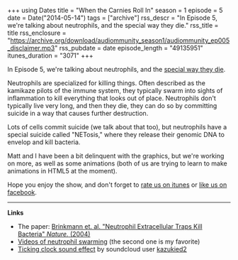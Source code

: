+++
using Dates
title = "When the Carnies Roll In"
season = 1
episode = 5
date = Date("2014-05-14")
tags = ["archive"]
rss_descr = "In Episode 5, we're talking about neutrophils, and the special way they die."
rss_title = title
rss_enclosure = "https://archive.org/download/audiommunity_season1/audiommunity_ep005_disclaimer.mp3"
rss_pubdate = date
episode_length = "49135951"
itunes_duration = "3071"
+++



In Episode 5, we're talking about neutrophils, and the [special way they die](http://en.wikipedia.org/wiki/Neutrophil_extracellular_traps).

Neutrophils are specialized for killing things. Often described as the kamikaze pilots of the immune system, they typically swarm into sights of inflammation to kill everything that looks out of place. Neutrophils don't typically live very long, and then they die, they can do so by committing suicide in a way that causes further destruction.

Lots of cells commit suicide (we talk about that too), but neutrophils have a special suicide called "NETosis," where they release their genomic DNA to envelop and kill bacteria.

Matt and I have been a bit delinquent with the graphics, but we're working on more, as well as some animations (both of us are trying to learn to make animations in HTML5 at the moment).

Hope you enjoy the show, and don't forget to [rate us on itunes](https://itunes.apple.com/us/podcast/audiommunity/id829984733%20) or [like us on facebook](https://www.facebook.com/audiommunity).

---------

**Links**

- The paper: [Brinkmann et. al. "Neutrophil Extracellular Traps Kill Bacteria" *Nature.* (2004)](http://www.ncbi.nlm.nih.gov/pubmed/15001782)
- [Videos of neutrophil swarming](http://www.nature.com/nature/journal/v498/n7454/full/nature12175.html#videos) (the second one is my favorite)
- [Ticking clock sound effect](https://soundcloud.com/kazukied2/mechanical-clock-sound-effect) by soundcloud user [kazukied2](https://soundcloud.com/kazukied2/)
